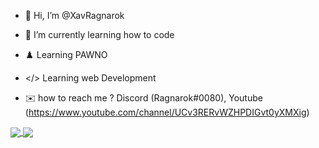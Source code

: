 - 👋 Hi, I’m @XavRagnarok
- 🌱 I’m currently learning how to code
- ♟️ Learning PAWNO
- </> Learning web Development

- ✉️ how to reach me ? Discord (Ragnarok#0080), Youtube (https://www.youtube.com/channel/UCv3RERvWZHPDIGvt0yXMXig)



<a href="https://github.com/anuraghazra/github-readme-stats">
  <img align="center" src="https://github-readme-stats.vercel.app/api/pin/?username=anuraghazra&repo=github-readme-stats" />
</a>
<a href="https://github.com/anuraghazra/convoychat">
  <img align="center" src="https://github-readme-stats.vercel.app/api/pin/?username=anuraghazra&repo=convoychat" />
</a>



<!---
XavRagnarok/XavRagnarok is a ✨ special ✨ repository because its `README.md` (this file) appears on your GitHub profile.
You can click the Preview link to take a look at your changes.
--->
